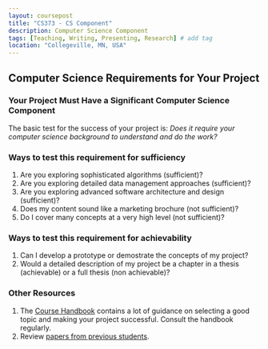 ```yaml
---
layout: coursepost
title: "CS373 - CS Component"
description: Computer Science Component
tags: [Teaching, Writing, Presenting, Research] # add tag
location: "Collegeville, MN, USA"
---
```


## Computer Science Requirements for Your Project

### Your Project Must Have a Significant Computer Science Component
The basic test for the success of your project is: _Does it require your computer science background to understand and do the work?_

### Ways to test this requirement for sufficiency
1. Are you exploring sophisticated algorithms (sufficient)?
1. Are you exploring detailed data management approaches (sufficient)? 
1. Are you exploring advanced software architecture and design (sufficient)?
1. Does my content sound like a marketing brochure (not sufficient)?
1. Do I cover many concepts at a very high level (not sufficient)?

### Ways to test this requirement for achievability
1. Can I develop a prototype or demostrate the concepts of my project?
1. Would a detailed description of my project be a chapter in a thesis (achievable) or a full thesis (non achievable)?

### Other Resources
1. The [Course Handbook](./CSCI373CourseHandbookLatestEdition.pdf) contains a lot of guidance on selecting a good topic and making your project successful. Consult the handbook regularly.
1. Review [papers from previous students](./SamplePapers/SOTFPaperList.md).